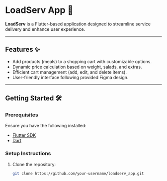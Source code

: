 # LoadServ App 🚀

**LoadServ** is a Flutter-based application designed to streamline service delivery and enhance user experience. 

---

## Features ✨
- Add products (meals) to a shopping cart with customizable options.
- Dynamic price calculation based on weight, salads, and extras.
- Efficient cart management (add, edit, and delete items).
- User-friendly interface following provided Figma design.

---

## Getting Started 🛠️
### Prerequisites
Ensure you have the following installed:
- [Flutter SDK](https://docs.flutter.dev/get-started/install)
- [Dart](https://dart.dev/get-dart)

### Setup Instructions
1. Clone the repository:
   ```bash
   git clone https://github.com/your-username/loadserv_app.git
